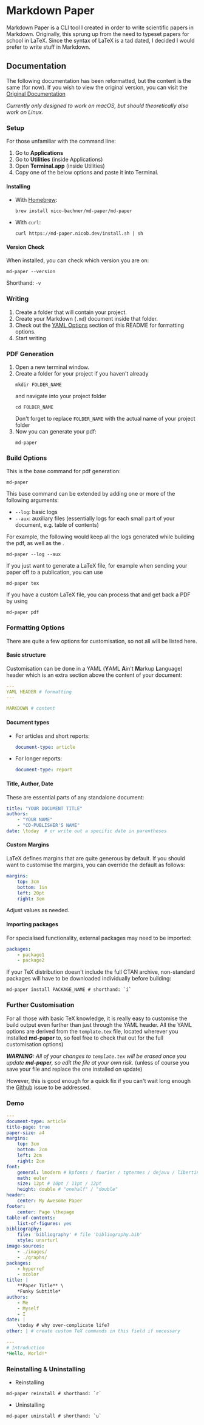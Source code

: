 # Markdown Paper

Markdown Paper is a CLI tool I created in order to write scientific papers in Markdown. Originally, this sprung up from the need to typeset papers for school in LaTeX. Since the syntax of LaTeX is a tad dated, I decided I would prefer to write stuff in Markdown.

## Documentation

The following documentation has been reformatted, but the content is the same (for now). If you wish to view the original version, you can visit the [Original Documentation](https://md-paper.now.sh/docs)

_Currently only designed to work on macOS, but should theoretically also work on Linux._

### Setup

For those unfamiliar with the command line:

1.  Go to **Applications**
2.  Go to **Utilities** (inside Applications)
3.  Open **Terminal.app** (inside Utilities)
4.  Copy one of the below options and paste it into Terminal.

#### Installing

-   With [Homebrew](https://brew.sh):
    ```
    brew install nico-bachner/md-paper/md-paper
    ```
-   With `curl`:
    ```
    curl https://md-paper.nicob.dev/install.sh | sh
    ```

#### Version Check

When installed, you can check which version you are on:

```
md-paper --version
```

Shorthand: `-v`

### Writing

1. Create a folder that will contain your project.
2. Create your Markdown (`.md`) document inside that folder.
3. Check out the [YAML Options](#YAML-Options) section of this README for formatting options.
4. Start writing

### PDF Generation

1.  Open a new terminal window.
2.  Create a folder for your project if you haven't already
    ```
    mkdir FOLDER_NAME
    ```
    and navigate into your project folder
    ```
    cd FOLDER_NAME
    ```
    Don't forget to replace `FOLDER_NAME` with the actual name of your project folder
3.  Now you can generate your pdf:
    ```
    md-paper
    ```

### Build Options

This is the base command for pdf generation:

```
md-paper
```

This base command can be extended by adding one or more of the following arguments:

-   `--log`: basic logs
-   `--aux`: auxiliary files (essentially logs for each small part of your document, e.g. table of contents)

For example, the following would keep all the logs generated while building the pdf, as well as the .

```
md-paper --log --aux
```

If you just want to generate a LaTeX file, for example when sending your paper off to a publication, you can use

```
md-paper tex
```

If you have a custom LaTeX file, you can process that and get back a PDF by using

```
md-paper pdf
```

### Formatting Options

There are quite a few options for customisation, so not all will be listed here.

#### Basic structure

Customisation can be done in a YAML (**Y**AML **A**in't **M**arkup **L**anguage) header which is an extra section above the content of your document:

```YAML
---
YAML HEADER # formatting
---

MARKDOWN # content
```

#### Document types

-   For articles and short reports:
    ```YAML
    document-type: article
    ```
-   For longer reports:
    ```YAML
    document-type: report
    ```

#### Title, Author, Date

These are essential parts of any standalone document:

```YAML
title: "YOUR DOCUMENT TITLE"
authors:
    - "YOUR NAME"
    - "CO-PUBLISHER'S NAME"
date: \today  # or write out a specific date in parentheses
```

#### Custom Margins

LaTeX defines margins that are quite generous by default. If you should want to customise the margins, you can override the default as follows:

```YAML
margins:
    top: 3cm
    bottom: 1in
    left: 20pt
    right: 3em
```

Adjust values as needed.

#### Importing packages

For specialised functionality, external packages may need to be imported:

```YAML
packages:
    - package1
    - package2
```

If your TeX distribution doesn't include the full CTAN archive, non-standard packages will have to be downloaded individually before building:

```
md-paper install PACKAGE_NAME # shorthand: `i`
```

### Further Customisation

For all those with basic TeX knowledge, it is really easy to customise the build output even further than just through the YAML header. All the YAML options are derived from the `template.tex` file, located wherever you installed **md-paper** to, so feel free to check that out for the full customisation options)

**_WARNING:_**
_All of your changes to `template.tex` will be erased once you update **md-paper**, so edit the file at your own risk._ (unless of course you save your file and replace the one installed on update)

However, this is good enough for a quick fix if you can't wait long enough the [Github](https://github.com/nico-bachner/md-paper) issue to be addressed.

### Demo

```YAML
---
document-type: article
title-page: true
paper-size: a4
margins:
    top: 3cm
    bottom: 2cm
    left: 2cm
    right: 2cm
font:
    general: lmodern # kpfonts / fourier / tgtermes / dejavu / libertine
    math: euler
    size: 12pt # 10pt / 11pt / 12pt
    height: double # "onehalf" / "double"
header:
    center: My Awesome Paper
footer:
    center: Page \thepage
table-of-contents:
    list-of-figures: yes
bibliography:
    file: 'bibliography' # file 'bibliography.bib'
    style: unsrturl
image-sources:
    - ./images/
    - ./graphs/
packages:
    - hyperref
    - xcolor
title: |
    **Paper Title** \
    *Funky Subtitle*
authors:
    - Me
    - Myself
    - I
date: |
    \today # why over-complicate life?
other: | # create custom TeX commands in this field if necessary

---
# Introduction
*Hello, World!*
```

### Reinstalling & Uninstalling

-   Reinstalling

```
md-paper reinstall # shorthand: `r`
```

-   Uninstalling

```
md-paper uninstall # shorthand: `u`
```
